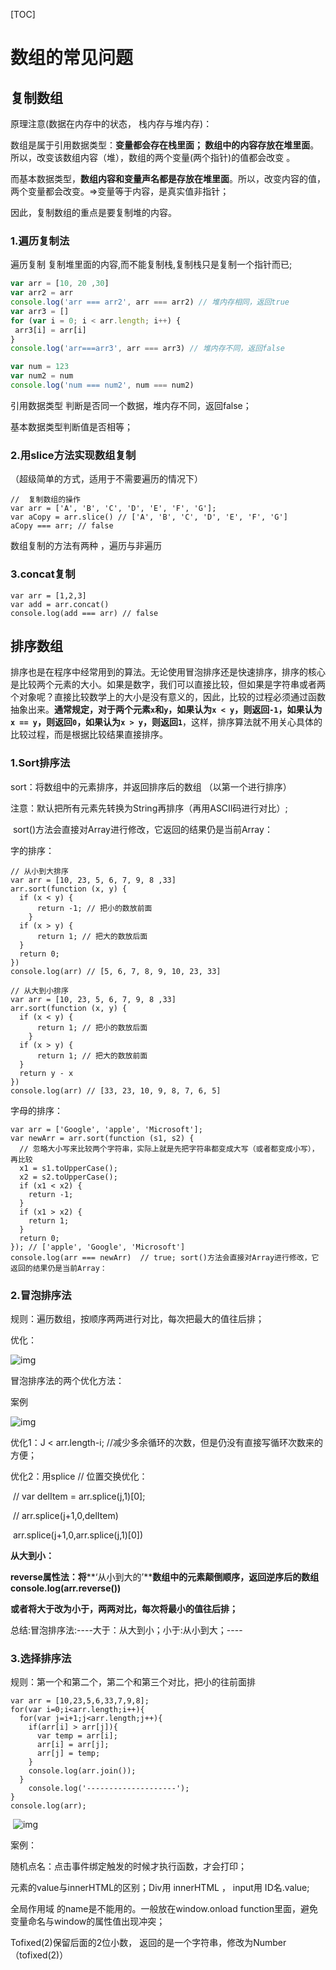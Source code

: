 [TOC]



# 数组的常见问题

## 复制数组

原理注意(数据在内存中的状态， 栈内存与堆内存)：

数组是属于引用数据类型：**变量都会存在栈里面； 数组中的内容存放在堆里面**。所以，改变该数组内容（堆），数组的两个变量(两个指针)的值都会改变 。

而基本数据类型，**数组内容和变量声名都是存放在堆里面**。所以，改变内容的值，两个变量都会改变。=>变量等于内容，是真实值非指针；

 因此，复制数组的重点是要复制堆的内容。



### 1.遍历复制法

 遍历复制   复制堆里面的内容,而不能复制栈,复制栈只是复制一个指针而已;

 ```js
var arr = [10, 20 ,30]
var arr2 = arr
console.log('arr === arr2', arr === arr2) // 堆内存相同，返回true
var arr3 = []
for (var i = 0; i < arr.length; i++) {
  arr3[i] = arr[i]
}
console.log('arr===arr3', arr === arr3) // 堆内存不同，返回false

var num = 123
var num2 = num
console.log('num === num2', num === num2)
 ```

引用数据类型 判断是否同一个数据，堆内存不同，返回false；

基本数据类型判断值是否相等；



### 2.用slice方法实现数组复制

（超级简单的方式，适用于不需要遍历的情况下）

```JS
//  复制数组的操作
var arr = ['A', 'B', 'C', 'D', 'E', 'F', 'G'];
var aCopy = arr.slice() // ['A', 'B', 'C', 'D', 'E', 'F', 'G']
aCopy === arr; // false
```



数组复制的方法有两种 ，遍历与非遍历

### 3.concat复制

```JS
var arr = [1,2,3]
var add = arr.concat()
console.log(add === arr) // false
```





## 排序数组

排序也是在程序中经常用到的算法。无论使用冒泡排序还是快速排序，排序的核心是比较两个元素的大小。如果是数字，我们可以直接比较，但如果是字符串或者两个对象呢？直接比较数学上的大小是没有意义的，因此，比较的过程必须通过函数抽象出来。**通常规定，对于两个元素`x`和`y`，如果认为`x < y`，则返回`-1`，如果认为`x == y`，则返回`0`，如果认为`x > y`，则返回`1`**，这样，排序算法就不用关心具体的比较过程，而是根据比较结果直接排序。

### 1.Sort排序法

sort：将数组中的元素排序，并返回排序后的数组  （以第一个进行排序）

注意：默认把所有元素先转换为String再排序（再用ASCII码进行对比）;

​           sort()方法会直接对Array进行修改，它返回的结果仍是当前Array：

字的排序：

```JS
// 从小到大排序
var arr = [10, 23, 5, 6, 7, 9, 8 ,33]
arr.sort(function (x, y) {
  if (x < y) {
      return -1; // 把小的数放前面
    }
  if (x > y) {
      return 1; // 把大的数放后面
  }
  return 0;
})
console.log(arr) // [5, 6, 7, 8, 9, 10, 23, 33]

// 从大到小排序
var arr = [10, 23, 5, 6, 7, 9, 8 ,33]
arr.sort(function (x, y) {
  if (x < y) {
      return 1; // 把小的数放后面
    }
  if (x > y) {
      return 1; // 把大的数放前面
  }
  return y - x
})
console.log(arr) // [33, 23, 10, 9, 8, 7, 6, 5]
```

字母的排序：

```JS
var arr = ['Google', 'apple', 'Microsoft'];
var newArr = arr.sort(function (s1, s2) {
  // 忽略大小写来比较两个字符串，实际上就是先把字符串都变成大写（或者都变成小写），再比较
  x1 = s1.toUpperCase();
  x2 = s2.toUpperCase();
  if (x1 < x2) {
    return -1;
  }
  if (x1 > x2) {
    return 1;
  }
  return 0;
}); // ['apple', 'Google', 'Microsoft']
console.log(arr === newArr)  // true; sort()方法会直接对Array进行修改，它返回的结果仍是当前Array：
```



 

### 2.冒泡排序法

规则：遍历数组，按顺序两两进行对比，每次把最大的值往后排；

优化：

![img](file:///C:\Users\freshjn\AppData\Local\Temp\ksohtml\wps7162.tmp.jpg) 

冒泡排序法的两个优化方法：

案例

![img](file:///C:\Users\freshjn\AppData\Local\Temp\ksohtml\wps7163.tmp.jpg) 

 

优化1：J < arr.length-i;  //减少多余循环的次数，但是仍没有直接写循环次数来的方便；

优化2：用splice   // 位置交换优化：

​		// var delItem = arr.splice(j,1)[0];

​		// arr.splice(j+1,0,delItem)

​		arr.splice(j+1,0,arr.splice(j,1)[0])

 

 

**从大到小：**

**reverse属性法：将****‘从小到大的’****数组中的元素颠倒顺序，返回逆序后的数组** **console.log(arr.reverse())**

**或者将大于改为小于，两两对比，每次将最小的值往后排；**

总结:冒泡排序法:----大于：从大到小；小于:从小到大；----

 

 

### 3.选择排序法

规则：第一个和第二个，第二个和第三个对比，把小的往前面排

```JS
var arr = [10,23,5,6,33,7,9,8];
for(var i=0;i<arr.length;i++){
  for(var j=i+1;j<arr.length;j++){
    if(arr[i] > arr[j]){
      var temp = arr[i];
      arr[i] = arr[j];
      arr[j] = temp;
    }
    console.log(arr.join());
  }
	console.log('--------------------');
}
console.log(arr);
```

 

​	![img](file:///C:\Users\freshjn\AppData\Local\Temp\ksohtml\wps7174.tmp.jpg)

 

案例：

随机点名：点击事件绑定触发的时候才执行函数，才会打印；

元素的value与innerHTML的区别；Div用 innerHTML ， input用 ID名.value;

全局作用域  的name是不能用的。一般放在window.onload function里面，避免变量命名与window的属性值出现冲突；

Tofixed(2)保留后面的2位小数， 返回的是一个字符串，修改为Number（tofixed(2)）